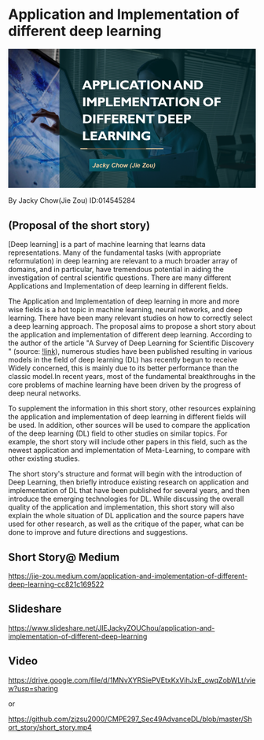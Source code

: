 # Application and Implementation of different deep learning
![image](https://github.com/zjzsu2000/CMPE297_Sec49AdvanceDL/blob/master/Short_story/ppt.png) 

By Jacky Chow(Jie Zou)
ID:014545284

## (Proposal of the short story)                                                                                                      
                                                                                                         
[Deep learning] is a part of machine learning that learns data representations. Many of the fundamental tasks (with appropriate reformulation) in deep learning are relevant to a much broader array of domains, and in particular, have tremendous potential in aiding the investigation of central scientific questions. There are many different Applications and Implementation of deep learning in different fields.

The Application and Implementation of deep learning in more and more wise fields is a hot topic in machine learning, neural networks, and deep learning. There have been many relevant studies on how to correctly select a deep learning approach. The proposal aims to propose a short story about the application and implementation of different deep learning. According to the author of the article "A Survey of Deep Learning for Scientific Discovery " (source: [!link](https://arxiv.org/pdf/2003.11755.pdf)), numerous studies have been published resulting in various models in the field of deep learning (DL) has recently begun to receive Widely concerned, this is mainly due to its better performance than the classic model.In recent years, most of the fundamental breakthroughs in the core problems of machine learning have been driven by the progress of deep neural networks.

To supplement the information in this short story, other resources explaining the application and implementation of deep learning in different fields will be used. In addition, other sources will be used to compare the application of the deep learning (DL)  field to other studies on similar topics. For example, the short story will include other papers in this field, such as the newest application and implementation of Meta-Learning, to compare with other existing studies.

The short story's structure and format will begin with the introduction of Deep Learning, then briefly introduce existing research on application and implementation of DL that have been published for several years, and then introduce the emerging technologies for DL. While discussing the overall quality of the application and implementation, this short story will also explain the whole situation of  DL application and the source papers have used for other research, as well as the critique of the paper, what can be done to improve and future directions and suggestions.


## Short Story@ Medium
https://jie-zou.medium.com/application-and-implementation-of-different-deep-learning-cc821c169522

## Slideshare
https://www.slideshare.net/JIEJackyZOUChou/application-and-implementation-of-different-deep-learning

## Video
https://drive.google.com/file/d/1MNvXYRSiePVEtxKxVihJxE_owqZobWLt/view?usp=sharing

or

https://github.com/zjzsu2000/CMPE297_Sec49AdvanceDL/blob/master/Short_story/short_story.mp4

